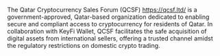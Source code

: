 The Qatar Cryptocurrency Sales Forum (QCSF) https://qcsf.ltd/  is a government-approved, Qatar-based organization dedicated to enabling secure and compliant access to cryptocurrency for residents of Qatar. In collaboration with KeyFi Wallet, QCSF facilitates the safe acquisition of digital assets from international sellers, offering a trusted channel amidst the regulatory restrictions on domestic crypto trading.
